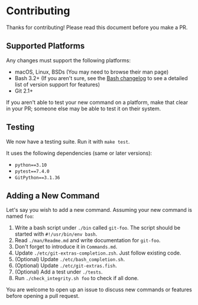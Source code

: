 # Contributing

Thanks for contributing! Please read this document before you make a PR.

## Supported Platforms

Any changes must support the following platforms:

- macOS, Linux, BSDs (You may need to browse their man page)
- Bash 3.2+ (If you aren't sure, see the [Bash changelog](https://git.savannah.gnu.org/cgit/bash.git/tree/NEWS?h=devel) to see a detailed list of version support for features)
- Git 2.1+

If you aren't able to test your new command on a platform, make that clear in your PR; someone else may be able to test it on their system.

## Testing

We now have a testing suite. Run it with `make test`.

It uses the following dependencies (same or later versions):

- `python==3.10`
- `pytest==7.4.0`
- `GitPython==3.1.36`

## Adding a New Command

Let's say you wish to add a new command. Assuming your new command is named `foo`:

1. Write a bash script under `./bin` called `git-foo`. The script should be started with `#!/usr/bin/env bash`.
2. Read `./man/Readme.md` and write documentation for `git-foo`.
3. Don't forget to introduce it in `Commands.md`.
4. Update `./etc/git-extras-completion.zsh`. Just follow existing code.
5. (Optional) Update `./etc/bash_completion.sh`.
6. (Optional) Update `./etc/git-extras.fish`.
7. (Optional) Add a test under `./tests`.
8. Run `./check_integrity.sh foo` to check if all done.

You are welcome to open up an issue to discuss new commands or features before opening a pull request.
